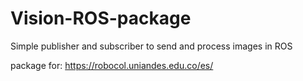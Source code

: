 # Vision-ROS-package
Simple publisher and subscriber to send and process images in ROS  

package for:
https://robocol.uniandes.edu.co/es/

